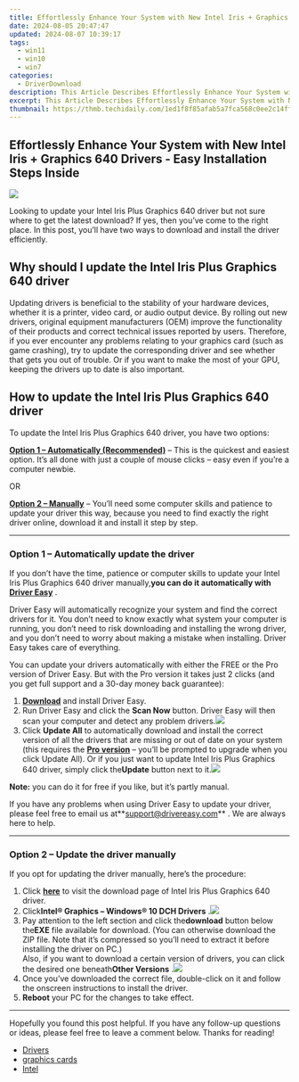 ```yaml
---
title: Effortlessly Enhance Your System with New Intel Iris + Graphics 640 Drivers - Easy Installation Steps Inside
date: 2024-08-05 20:47:47
updated: 2024-08-07 10:39:17
tags:
  - win11
  - win10
  - win7
categories:
  - DriverDownload
description: This Article Describes Effortlessly Enhance Your System with New Intel Iris + Graphics 640 Drivers - Easy Installation Steps Inside
excerpt: This Article Describes Effortlessly Enhance Your System with New Intel Iris + Graphics 640 Drivers - Easy Installation Steps Inside
thumbnail: https://thmb.techidaily.com/1ed1f8f85afab5a7fca568c0ee2c14ff79c348483068f7828bd0bf2b8998726c.jpg
---
```


## Effortlessly Enhance Your System with New Intel Iris + Graphics 640 Drivers - Easy Installation Steps Inside

![](https://images.drivereasy.com/wp-content/uploads/2019/09/image-712.png)

 Looking to update your Intel Iris Plus Graphics 640 driver but not sure where to get the latest download? If yes, then you’ve come to the right place. In this post, you’ll have two ways to download and install the driver efficiently.

## Why should I update the Intel Iris Plus Graphics 640 driver

 Updating drivers is beneficial to the stability of your hardware devices, whether it is a printer, video card, or audio output device. By rolling out new drivers, original equipment manufacturers (OEM) improve the functionality of their products and correct technical issues reported by users. Therefore, if you ever encounter any problems relating to your graphics card (such as game crashing), try to update the corresponding driver and see whether that gets you out of trouble. Or if you want to make the most of your GPU, keeping the drivers up to date is also important.

## How to update the Intel Iris Plus Graphics 640 driver

To update the Intel Iris Plus Graphics 640 driver, you have two options:

**[Option 1 – Automatically (Recommended)](https://www.drivereasy.com/knowledge/update-intel-iris-plus-graphics-640-driver-quickly-easily/#option1)**  – This is the quickest and easiest option. It’s all done with just a couple of mouse clicks – easy even if you’re a computer newbie.

OR

**[Option 2 – Manually](https://tools.techidaily.com/drivereasy/download/)**  – You’ll need some computer skills and patience to update your driver this way, because you need to find exactly the right driver online, download it and install it step by step.

---

### Option 1 – Automatically update the driver

 If you don’t have the time, patience or computer skills to update your Intel Iris Plus Graphics 640 driver manually,**you can do it automatically with** **[Driver Easy](https://tools.techidaily.com/drivereasy/download/)**  .

 Driver Easy will automatically recognize your system and find the correct drivers for it. You don’t need to know exactly what system your computer is running, you don’t need to risk downloading and installing the wrong driver, and you don’t need to worry about making a mistake when installing. Driver Easy takes care of everything.

 You can update your drivers automatically with either the FREE or the Pro version of Driver Easy. But with the Pro version it takes just 2 clicks (and you get full support and a 30-day money back guarantee):

1. **[Download](https://tools.techidaily.com/drivereasy/download/)**  and install Driver Easy.
2. Run Driver Easy and click the **Scan Now** button. Driver Easy will then scan your computer and detect any problem drivers.![](https://images.drivereasy.com/wp-content/uploads/2019/08/2019-08-19_18-00-07-1.jpg)
3. Click **Update All** to automatically download and install the correct version of all the drivers that are missing or out of date on your system (this requires the **[Pro version](https://tools.techidaily.com/drivereasy/download/)**  – you’ll be prompted to upgrade when you click Update All). Or if you just want to update Intel Iris Plus Graphics 640 driver, simply click the**Update**  button next to it.![](https://images.drivereasy.com/wp-content/uploads/2019/09/2019-09-24_12-24-30.jpg)

**Note:** you can do it for free if you like, but it’s partly manual.

 If you have any problems when using Driver Easy to update your driver, please feel free to email us at**<support@drivereasy.com>** . We are always here to help.

---

### Option 2 – Update the driver manually

If you opt for updating the driver manually, here’s the procedure:

1. Click **[here](https://downloadcenter.intel.com/product/98911/Intel-Iris-Plus-Graphics-640)**  to visit the download page of Intel Iris Plus Graphics 640 driver.
2. Click**Intel® Graphics – Windows® 10 DCH Drivers** .![](https://images.drivereasy.com/wp-content/uploads/2019/09/2019-09-24_12-31-07.jpg)
3. Pay attention to the left section and click the**download** button below the**EXE** file available for download. (You can otherwise download the ZIP file. Note that it’s compressed so you’ll need to extract it before installing the driver on PC.)  
 Also, if you want to download a certain version of drivers, you can click the desired one beneath**Other Versions** .![](https://images.drivereasy.com/wp-content/uploads/2019/09/2019-09-24_12-33-59.jpg)
4. Once you’ve downloaded the correct file, double-click on it and follow the onscreen instructions to install the driver.
5. **Reboot** your PC for the changes to take effect.

---

 Hopefully you found this post helpful. If you have any follow-up questions or ideas, please feel free to leave a comment below. Thanks for reading!

* [Drivers](https://tools.techidaily.com/drivereasy/download/)
* [graphics cards](https://tools.techidaily.com/drivereasy/download/)
* [Intel](https://tools.techidaily.com/drivereasy/download/)

<ins class="adsbygoogle"
     style="display:block"
     data-ad-format="autorelaxed"
     data-ad-client="ca-pub-7571918770474297"
     data-ad-slot="1223367746"></ins>



<ins class="adsbygoogle"
     style="display:block"
     data-ad-client="ca-pub-7571918770474297"
     data-ad-slot="8358498916"
     data-ad-format="auto"
     data-full-width-responsive="true"></ins>
